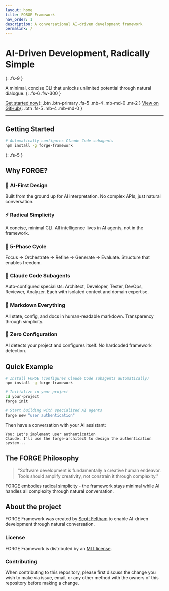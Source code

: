 ```yaml
---
layout: home
title: FORGE Framework
nav_order: 1
description: A conversational AI-driven development framework
permalink: /
---
```


# AI-Driven Development, Radically Simple
{: .fs-9 }

A minimal, concise CLI that unlocks unlimited potential through natural dialogue.
{: .fs-6 .fw-300 }

[Get started now](#getting-started){: .btn .btn-primary .fs-5 .mb-4 .mb-md-0 .mr-2 }
[View on GitHub](https://github.com/scottfeltham/forge-framework){: .btn .fs-5 .mb-4 .mb-md-0 }

---

## Getting Started

```bash
# Automatically configures Claude Code subagents
npm install -g forge-framework
```
{: .fs-5 }

## Why FORGE?

### 🧠 AI-First Design
Built from the ground up for AI interpretation. No complex APIs, just natural conversation.

### ⚡ Radical Simplicity  
A concise, minimal CLI. All intelligence lives in AI agents, not in the framework.

### 🔄 5-Phase Cycle
Focus → Orchestrate → Refine → Generate → Evaluate. Structure that enables freedom.

### 🤖 Claude Code Subagents
Auto-configured specialists: Architect, Developer, Tester, DevOps, Reviewer, Analyzer. Each with isolated context and domain expertise.

### 📝 Markdown Everything
All state, config, and docs in human-readable markdown. Transparency through simplicity.

### 🚀 Zero Configuration
AI detects your project and configures itself. No hardcoded framework detection.

## Quick Example

```bash
# Install FORGE (configures Claude Code subagents automatically)
npm install -g forge-framework

# Initialize in your project
cd your-project
forge init

# Start building with specialized AI agents
forge new "user authentication"
```

Then have a conversation with your AI assistant:

```
You: Let's implement user authentication
Claude: I'll use the forge-architect to design the authentication system...
```

## The FORGE Philosophy

> "Software development is fundamentally a creative human endeavor. 
> Tools should amplify creativity, not constrain it through complexity."

FORGE embodies radical simplicity - the framework stays minimal while AI handles all complexity through natural conversation.

## About the project

FORGE Framework was created by [Scott Feltham](https://github.com/scottfeltham) to enable AI-driven development through natural conversation.

### License

FORGE Framework is distributed by an [MIT license](https://github.com/scottfeltham/forge-framework/blob/main/LICENSE).

### Contributing

When contributing to this repository, please first discuss the change you wish to make via issue, email, or any other method with the owners of this repository before making a change.